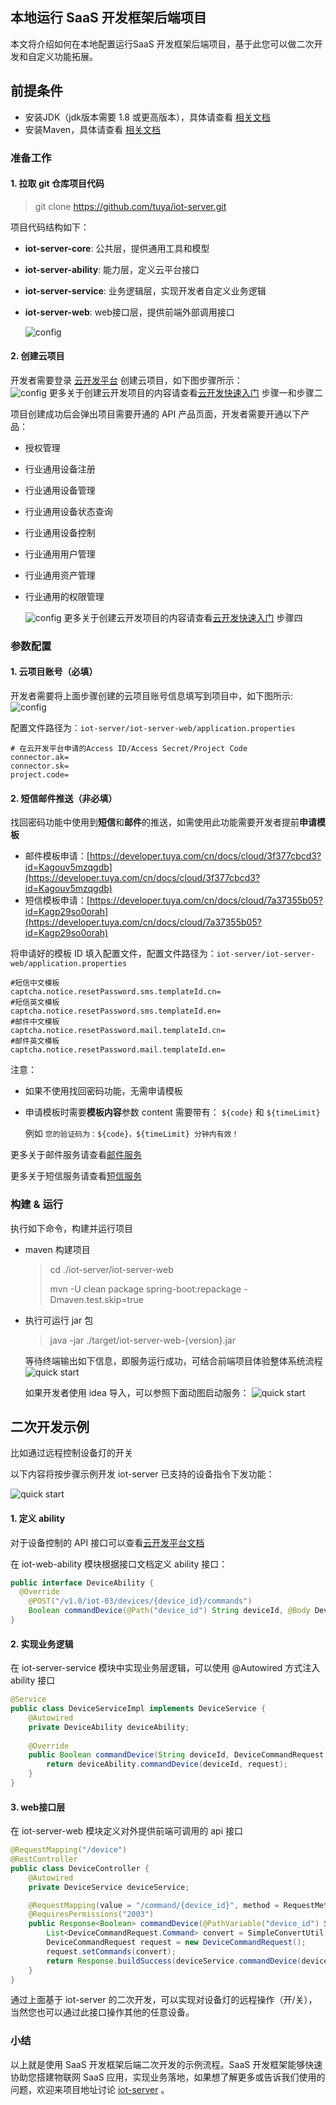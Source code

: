 ## 本地运行 SaaS 开发框架后端项目

本文将介绍如何在本地配置运行SaaS 开发框架后端项目，基于此您可以做二次开发和自定义功能拓展。

## 前提条件
 - 安装JDK（jdk版本需要 1.8 或更高版本），具体请查看 [相关文档](https://www.oracle.com/java/technologies/javase-downloads.html)
 - 安装Maven，具体请查看 [相关文档](https://maven.apache.org/)


### 准备工作

#### 1. 拉取 git 仓库项目代码
   > git clone https://github.com/tuya/iot-server.git

   项目代码结构如下：

* **iot-server-core**: 公共层，提供通用工具和模型
* **iot-server-ability**: 能力层，定义云平台接口
* **iot-server-service**: 业务逻辑层，实现开发者自定义业务逻辑
* **iot-server-web**: web接口层，提供前端外部调用接口

   ![config](images/code-structure.png)




#### 2. 创建云项目

   开发者需要登录 [云开发平台](https://iot.tuya.com/cloud/) 创建云项目，如下图步骤所示：   
   ![config](images/project-create.png)
   更多关于创建云开发项目的内容请查看[云开发快速入门](https://developer.tuya.com/cn/docs/iot/quick-start1?id=K95ztz9u9t89n) 步骤一和步骤二

   项目创建成功后会弹出项目需要开通的 API 产品页面，开发者需要开通以下产品：
* 授权管理
* 行业通用设备注册
* 行业通用设备管理
* 行业通用设备状态查询
* 行业通用设备控制
* 行业通用用户管理
* 行业通用资产管理
* 行业通用的权限管理

   ![config](images/services.png)
   更多关于创建云开发项目的内容请查看[云开发快速入门](https://developer.tuya.com/cn/docs/iot/quick-start1?id=K95ztz9u9t89n) 步骤四

### 参数配置
   #### 1. 云项目账号（必填）
   开发者需要将上面步骤创建的云项目账号信息填写到项目中，如下图所示: 
     ![config](images/param-config.png)

   配置文件路径为：`iot-server/iot-server-web/application.properties`

   ```properties
   # 在云开发平台申请的Access ID/Access Secret/Project Code
   connector.ak=
   connector.sk=
   project.code=
   ```

   #### 2. 短信邮件推送（非必填）
   找回密码功能中使用到<b>短信</b>和<b>邮件</b>的推送，如需使用此功能需要开发者提前**申请模板**
   * 邮件模板申请：[https://developer.tuya.com/cn/docs/cloud/3f377cbcd3?id=Kagouv5mzqgdb](https://developer.tuya.com/cn/docs/cloud/3f377cbcd3?id=Kagouv5mzqgdb)
   * 短信模板申请：[https://developer.tuya.com/cn/docs/cloud/7a37355b05?id=Kagp29so0orah](https://developer.tuya.com/cn/docs/cloud/7a37355b05?id=Kagp29so0orah)

   将申请好的模板 ID 填入配置文件，配置文件路径为：`iot-server/iot-server-web/application.properties`

   ```properties
#短信中文模板
captcha.notice.resetPassword.sms.templateId.cn=
#短信英文模板
captcha.notice.resetPassword.sms.templateId.en=
#邮件中文模板
captcha.notice.resetPassword.mail.templateId.cn=
#邮件英文模板
captcha.notice.resetPassword.mail.templateId.en=
   ```
注意：
* 如果不使用找回密码功能，无需申请模板

* 申请模板时需要<b>模板内容</b>参数 content 需要带有： `${code}` 和 `${timeLimit}`
  
  例如 `您的验证码为：${code}，${timeLimit} 分钟内有效！`


更多关于邮件服务请查看[邮件服务](https://developer.tuya.com/cn/docs/cloud/email-service?id=Kaiuyee8icw7y)

更多关于短信服务请查看[短信服务](https://developer.tuya.com/cn/docs/cloud/massage-service?id=Kaiuyejehar00)



### 构建 & 运行
   执行如下命令，构建并运行项目

* maven 构建项目

  > cd ./iot-server/iot-server-web
  >
  > mvn -U clean package spring-boot:repackage -Dmaven.test.skip=true

* 执行可运行 jar 包

  > java -jar ./target/iot-server-web-{version}.jar

   等待终端输出如下信息，即服务运行成功，可结合前端项目体验整体系统流程
   ![quick start](images/deploy-result.png)


   如果开发者使用 idea 导入，可以参照下面动图启动服务：
   ![quick start](images/iot-server.gif)


## 二次开发示例

比如通过远程控制设备灯的开关

以下内容将按步骤示例开发 iot-server 已支持的设备指令下发功能：

![quick start](images/case-analysis.png)

#### 1. 定义 ability
对于设备控制的 API 接口可以查看[云开发平台文档](https://developer.tuya.com/cn/docs/cloud/e2512fb901?id=Kag2yag3tiqn5)

在 iot-web-ability 模块根据接口文档定义 ability 接口：

```java
public interface DeviceAbility {
  @Override
	@POST("/v1.0/iot-03/devices/{device_id}/commands")
	Boolean commandDevice(@Path("device_id") String deviceId, @Body DeviceCommandRequest request);
}
```

#### 2. 实现业务逻辑

在 iot-server-service 模块中实现业务层逻辑，可以使用 @Autowired 方式注入 ability 接口

```java
@Service
public class DeviceServiceImpl implements DeviceService { 
    @Autowired 
    private DeviceAbility deviceAbility;
    
    @Override 
    public Boolean commandDevice(String deviceId, DeviceCommandRequest request) {
        return deviceAbility.commandDevice(deviceId, request);
    }
}
```

#### 3. web接口层
在 iot-server-web 模块定义对外提供前端可调用的 api 接口

```java
@RequestMapping("/device")
@RestController
public class DeviceController {
    @Autowired
    private DeviceService deviceService;

    @RequestMapping(value = "/command/{device_id}", method = RequestMethod.POST)
    @RequiresPermissions("2003")
    public Response<Boolean> commandDevice(@PathVariable("device_id") String deviceId, @RequestBody List<DeviceCommandCriteria> criteriaList) {
        List<DeviceCommandRequest.Command> convert = SimpleConvertUtil.convert(criteriaList, DeviceCommandRequest.Command.class);
        DeviceCommandRequest request = new DeviceCommandRequest();
        request.setCommands(convert);
        return Response.buildSuccess(deviceService.commandDevice(deviceId, request));
    }
}
```

通过上面基于 iot-server 的二次开发，可以实现对设备灯的远程操作（开/关），当然您也可以通过此接口操作其他的任意设备。


### 小结
以上就是使用 SaaS 开发框架后端二次开发的示例流程。SaaS 开发框架能够快速协助您搭建物联网 SaaS 应用，实现业务落地，如果想了解更多或告诉我们使用的问题，欢迎来项目地址讨论 [iot-server](https://github.com/tuya/iot-server/issues) 。

